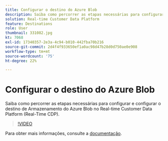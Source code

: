 ```yaml
---
title: Configurar o destino do Azure Blob
description: Saiba como percorrer as etapas necessárias para configurar e configurar o destino de Armazenamento do Azure Blob no Real-time Customer Data Platform (Real-Time CDP).
solution: Real-time Customer Data Platform
feature: Destinations
role: User
thumbnail: 331082.jpg
kt: 7068
exl-id: 17340357-2e3a-4c94-b010-442fba70b216
source-git-commit: 2d4f4f933650ef1a0ac98d47b28d0d750ae0e908
workflow-type: tm+mt
source-wordcount: '75'
ht-degree: 22%

---
```


# Configurar o destino do Azure Blob

Saiba como percorrer as etapas necessárias para configurar e configurar o destino de Armazenamento do Azure Blob no Real-time Customer Data Platform (Real-Time CDP).

>[!VIDEO](https://video.tv.adobe.com/v/331082/?quality=12&learn=on)

Para obter mais informações, consulte a [documentação](https://experienceleague.adobe.com/docs/experience-platform/destinations/catalog/cloud-storage/azure-blob.html).
